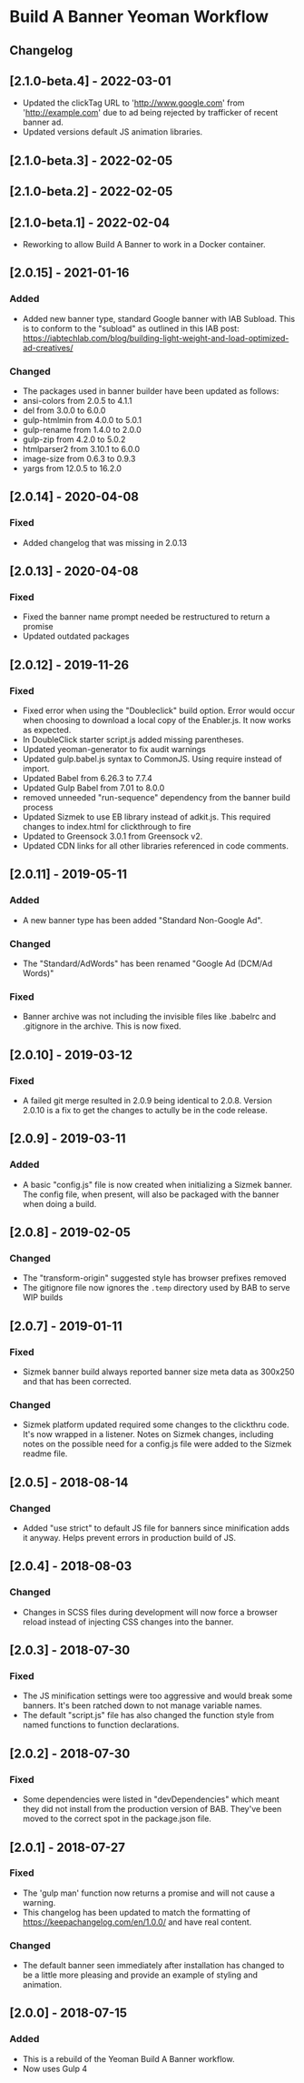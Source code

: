 # Build A Banner Yeoman Workflow

## Changelog

## [2.1.0-beta.4] - 2022-03-01
- Updated the clickTag URL to 'http://www.google.com' from 'http://example.com' due to ad being rejected by trafficker of recent banner ad.
- Updated versions default JS animation libraries.

## [2.1.0-beta.3] - 2022-02-05
## [2.1.0-beta.2] - 2022-02-05
## [2.1.0-beta.1] - 2022-02-04
- Reworking to allow Build A Banner to work in a Docker container.

## [2.0.15] - 2021-01-16

### Added

- Added new banner type, standard Google banner with IAB Subload. This is to conform to the "subload" as outlined in this IAB post: https://iabtechlab.com/blog/building-light-weight-and-load-optimized-ad-creatives/

### Changed

- The packages used in banner builder have been updated as follows:
- ansi-colors from 2.0.5 to 4.1.1
- del from 3.0.0 to 6.0.0
- gulp-htmlmin from 4.0.0 to 5.0.1
- gulp-rename from 1.4.0 to 2.0.0
- gulp-zip from 4.2.0 to 5.0.2
- htmlparser2 from 3.10.1 to 6.0.0
- image-size from 0.6.3 to 0.9.3
- yargs from 12.0.5 to 16.2.0

## [2.0.14] - 2020-04-08

### Fixed

- Added changelog that was missing in 2.0.13

## [2.0.13] - 2020-04-08

### Fixed

- Fixed the banner name prompt needed be restructured to return a promise
- Updated outdated packages

## [2.0.12] - 2019-11-26

### Fixed

- Fixed error when using the "Doubleclick" build option. Error would occur when choosing to download a local copy of the Enabler.js. It now works as expected.
- In DoubleClick starter script.js added missing parentheses.
- Updated yeoman-generator to fix audit warnings
- Updated gulp.babel.js syntax to CommonJS. Using require instead of import.
- Updated Babel from 6.26.3 to 7.7.4
- Updated Gulp Babel from 7.01 to 8.0.0
- removed unneeded "run-sequence" dependency from the banner build process
- Updated Sizmek to use EB library instead of adkit.js. This required changes to index.html for clickthrough to fire
- Updated to Greensock 3.0.1 from Greensock v2.
- Updated CDN links for all other libraries referenced in code comments.

## [2.0.11] - 2019-05-11

### Added

- A new banner type has been added "Standard Non-Google Ad".

### Changed

- The "Standard/AdWords" has been renamed "Google Ad (DCM/Ad Words)"

### Fixed

- Banner archive was not including the invisible files like .babelrc and .gitignore in the archive. This is now fixed.

## [2.0.10] - 2019-03-12

### Fixed

- A failed git merge resulted in 2.0.9 being identical to 2.0.8. Version 2.0.10 is a fix to get the changes to actully be in the code release.

## [2.0.9] - 2019-03-11

### Added

- A basic "config.js" file is now created when initializing a Sizmek banner. The config file, when present, will also be packaged with the banner when doing a build.

## [2.0.8] - 2019-02-05

### Changed

- The "transform-origin" suggested style has browser prefixes removed
- The gitignore file now ignores the `.temp` directory used by BAB to serve WIP builds

## [2.0.7] - 2019-01-11

### Fixed

- Sizmek banner build always reported banner size meta data as 300x250 and that has been corrected.

### Changed

- Sizmek platform updated required some changes to the clickthru code. It's now wrapped in a listener. Notes on Sizmek changes, including notes on the possible need for a config.js file were added to the Sizmek readme file.

## [2.0.5] - 2018-08-14

### Changed

- Added "use strict" to default JS file for banners since minification adds it anyway. Helps prevent errors in production build of JS.

## [2.0.4] - 2018-08-03

### Changed

- Changes in SCSS files during development will now force a browser reload instead of injecting CSS changes into the banner.

## [2.0.3] - 2018-07-30

### Fixed

- The JS minification settings were too aggressive and would break some banners. It's been ratched down to not manage variable names.
- The default "script.js" file has also changed the function style from named functions to function declarations.

## [2.0.2] - 2018-07-30

### Fixed

- Some dependencies were listed in "devDependencies" which meant they did not install from the production version of BAB. They've been moved to the correct spot in the package.json file.

## [2.0.1] - 2018-07-27

### Fixed

- The 'gulp man' function now returns a promise and will not cause a warning.
- This changelog has been updated to match the formatting of https://keepachangelog.com/en/1.0.0/ and have real content.

### Changed

- The default banner seen immediately after installation has changed to be a little more pleasing and provide an example of styling and animation.

## [2.0.0] - 2018-07-15

### Added

- This is a rebuild of the Yeoman Build A Banner workflow.
- Now uses Gulp 4
